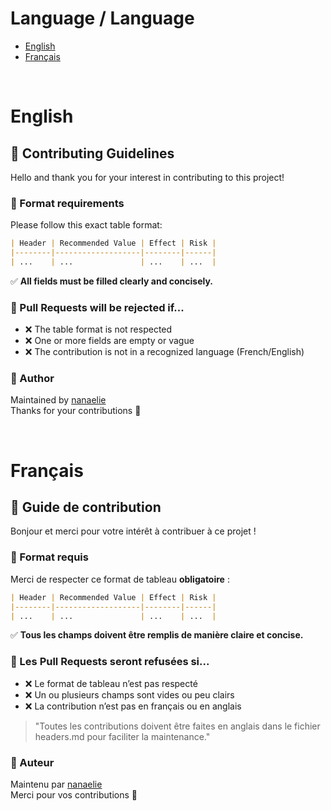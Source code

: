 
<p align="center"><h1>Language / Language</h1></p>

- [English](#english)
- [Français](#français)

<br>

<p align="center"><h1>English</h1></p>

## 🤝 Contributing Guidelines

Hello and thank you for your interest in contributing to this project!

### 📄 Format requirements

Please follow this exact table format:

```markdown
| Header | Recommended Value | Effect | Risk |
|--------|-------------------|--------|------|
| ...    | ...               | ...    | ...  |
```

✅ **All fields must be filled clearly and concisely.**

### 🚫 Pull Requests will be rejected if...

* ❌ The table format is not respected
* ❌ One or more fields are empty or vague
* ❌ The contribution is not in a recognized language (French/English)

### 👤 Author<br>
Maintained by [nanaelie](https://github.com/nanaelie)
<br>
Thanks for your contributions 💙

<br>

<p align="center"><h1>Français</h1></p>

## 🤝 Guide de contribution

Bonjour et merci pour votre intérêt à contribuer à ce projet !

### 📄 Format requis

Merci de respecter ce format de tableau **obligatoire** :

```markdown
| Header | Recommended Value | Effect | Risk |
|--------|-------------------|--------|------|
| ...    | ...               | ...    | ...  |
```

✅ **Tous les champs doivent être remplis de manière claire et concise.**

### 🚫 Les Pull Requests seront refusées si...

* ❌ Le format de tableau n’est pas respecté
* ❌ Un ou plusieurs champs sont vides ou peu clairs
* ❌ La contribution n’est pas en français ou en anglais

> "Toutes les contributions doivent être faites en anglais dans le fichier headers.md pour faciliter la maintenance."

### 👤 Auteur<br>
Maintenu par [nanaelie](https://github.com/nanaelie)
<br>
Merci pour vos contributions 💙

